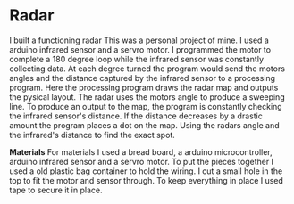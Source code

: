 # Radar
I built a functioning radar
This was a personal project of mine. I used a arduino infrared sensor and a servro motor. 
I programmed the motor to complete a 180 degree loop while the infrared sensor was constantly collecting data. 
At each degree turned the program would send the motors angles and the distance captured by the infrared sensor to a processing program.
Here the processing program draws the radar map and outputs the pysical layout. The radar uses the motors angle to produce a sweeping line. 
To produce an output to the map, the program is constantly checking the infrared sensor's distance. If the distance decreases by a drastic amount the program places a dot on the map. Using the radars angle and the infrared's distance to find the exact spot.


**Materials**
For materials I used a bread board, a arduino microcontroller, arduino infrared sensor and a servro motor. To put the pieces together I used a old plastic bag container to hold the wiring. I cut a small hole in the top to fit the motor and sensor through. To keep everything in place I used tape to secure it in place. 
